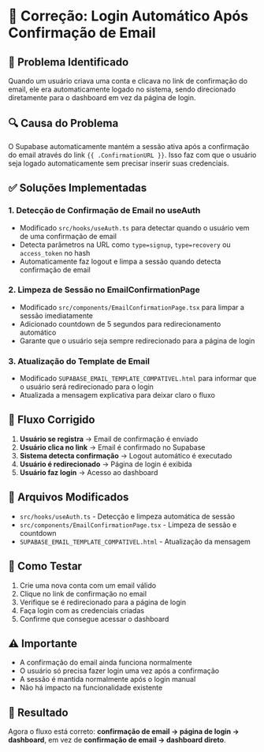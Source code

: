 # 🔧 Correção: Login Automático Após Confirmação de Email

## 🎯 Problema Identificado

Quando um usuário criava uma conta e clicava no link de confirmação do email, ele era automaticamente logado no sistema, sendo direcionado diretamente para o dashboard em vez da página de login.

## 🔍 Causa do Problema

O Supabase automaticamente mantém a sessão ativa após a confirmação do email através do link `{{ .ConfirmationURL }}`. Isso faz com que o usuário seja logado automaticamente sem precisar inserir suas credenciais.

## ✅ Soluções Implementadas

### 1. **Detecção de Confirmação de Email no useAuth**
- Modificado `src/hooks/useAuth.ts` para detectar quando o usuário vem de uma confirmação de email
- Detecta parâmetros na URL como `type=signup`, `type=recovery` ou `access_token` no hash
- Automaticamente faz logout e limpa a sessão quando detecta confirmação de email

### 2. **Limpeza de Sessão no EmailConfirmationPage**
- Modificado `src/components/EmailConfirmationPage.tsx` para limpar a sessão imediatamente
- Adicionado countdown de 5 segundos para redirecionamento automático
- Garante que o usuário seja sempre redirecionado para a página de login

### 3. **Atualização do Template de Email**
- Modificado `SUPABASE_EMAIL_TEMPLATE_COMPATIVEL.html` para informar que o usuário será redirecionado para o login
- Atualizada a mensagem explicativa para deixar claro o fluxo

## 🔄 Fluxo Corrigido

1. **Usuário se registra** → Email de confirmação é enviado
2. **Usuário clica no link** → Email é confirmado no Supabase
3. **Sistema detecta confirmação** → Logout automático é executado
4. **Usuário é redirecionado** → Página de login é exibida
5. **Usuário faz login** → Acesso ao dashboard

## 📁 Arquivos Modificados

- `src/hooks/useAuth.ts` - Detecção e limpeza automática de sessão
- `src/components/EmailConfirmationPage.tsx` - Limpeza de sessão e countdown
- `SUPABASE_EMAIL_TEMPLATE_COMPATIVEL.html` - Atualização da mensagem

## 🧪 Como Testar

1. Crie uma nova conta com um email válido
2. Clique no link de confirmação no email
3. Verifique se é redirecionado para a página de login
4. Faça login com as credenciais criadas
5. Confirme que consegue acessar o dashboard

## ⚠️ Importante

- A confirmação do email ainda funciona normalmente
- O usuário só precisa fazer login uma vez após a confirmação
- A sessão é mantida normalmente após o login manual
- Não há impacto na funcionalidade existente

## 🎉 Resultado

Agora o fluxo está correto: **confirmação de email → página de login → dashboard**, em vez de **confirmação de email → dashboard direto**. 